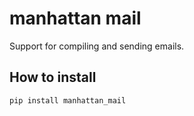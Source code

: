 manhattan mail
==============

Support for compiling and sending emails.

How to install
--------------

`pip install manhattan_mail`
